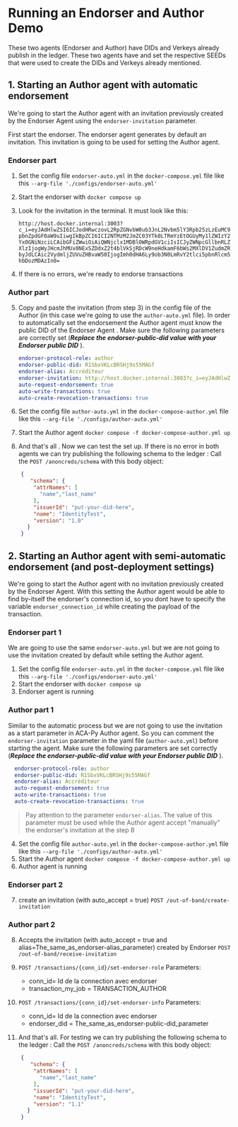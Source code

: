 
# Running an Endorser and Author Demo
These two agents (Endorser and Author) have DIDs and Verkeys already publish in the ledger. These two agents have and set the respective SEEDs that were used to create the DIDs and Verkeys already mentioned. 

## 1. Starting an Author agent with automatic endorsement 
We're going to start the Author agent with an invitation previously created by the Endorser Agent using the `endorser-invitation` parameter. 

First start the endorser. The endorser agent generates by default an invitation. This invitation is going to be used for setting the Author agent.
### Endorser part
1.  Set the config file ```endorser-auto.yml``` in the ```docker-compose.yml``` file like this ```--arg-file './configs/endorser-auto.yml'```
2.  Start the endorser with ```docker compose up ``` 
3.  Look for the invitation in the terminal. It must look like this:
 
    ```http://host.docker.internal:3003?c_i=eyJAdHlwZSI6ICJodHRwczovL2RpZGNvbW0ub3JnL2Nvbm5lY3Rpb25zLzEuMC9pbnZpdGF0aW9uIiwgIkBpZCI6ICI2NTMzM2JmZC03YTk0LTRmYzEtOGUyMy1lZWIzY2YxOGNiNzciLCAibGFiZWwiOiAiQWNjclx1MDBlOWRpdGV1ciIsICJyZWNpcGllbnRLZXlzIjogWyJHcmJhMUx0NExSZDdxZ2t4blVkSjRDcW9neHdkamF6bWs2MXlDV1ZudmZRbyJdLCAic2VydmljZUVuZHBvaW50IjogImh0dHA6Ly9ob3N0LmRvY2tlci5pbnRlcm5hbDozMDAzIn0=```

4.  If there is no errors, we're ready to endorse transactions

### Author part
5.  Copy and paste the invitation (from step 3) in the config file of the Author (in this case we're going to use the ```author-auto.yml``` file). In order to automatically set the endorsement the Author agent must know the public DID of the Endorser Agent . Make sure the following parameters are correctly set (***Replace the endorser-public-did value with your Endorser public DID*** ).
    ```yml 
    endorser-protocol-role: author
    endorser-public-did: R1SbxVKLcBRSHj9s55MAGf
    endorser-alias: Accréditeur
    endorser-invitation: http://host.docker.internal:3003?c_i=eyJAdHlwZSI6ICJodHRwczovL2RpZGNvbW0ub3JnL2Nvbm5lY3Rpb25zLzEuMC9pbnZpdGF0aW9uIiwgIkBpZCI6ICI2NTMzM2JmZC03YTk0LTRmYzEtOGUyMy1lZWIzY2YxOGNiNzciLCAibGFiZWwiOiAiQWNjclx1MDBlOWRpdGV1ciIsICJyZWNpcGllbnRLZXlzIjogWyJHcmJhMUx0NExSZDdxZ2t4blVkSjRDcW9neHdkamF6bWs2MXlDV1ZudmZRbyJdLCAic2VydmljZUVuZHBvaW50IjogImh0dHA6Ly9ob3N0LmRvY2tlci5pbnRlcm5hbDozMDAzIn0=
    auto-request-endorsement: true
    auto-write-transactions: true
    auto-create-revocation-transactions: true
    ```

 6. Set the config file ```author-auto.yml``` in the ```docker-compose-author.yml``` file like this ```--arg-file './configs/author-auto.yml'```
 7. Start the Author agent ```docker compose -f docker-compose-author.yml up``` 
 8. And that's all . Now we can test the set up. If there is no error in both agents we can try publishing the following schema  to the ledger :
 Call the ```POST /anoncreds/schema``` with this body object:

```json
    {
       "schema": {
        "attrNames": [
          "name","last_name"
        ],
        "issuerId": "put-your-did-here",
        "name": "IdentityTest",
        "version": "1.0"
      }
    }
```
## 2. Starting an Author agent with semi-automatic endorsement (and post-deployment settings)
We're going to start the Author agent with no invitation previously created by the Endorser Agent. 
With this setting the Author agent would be able to find by-itself the endorser's connection id, so you dont have to specify the variable `endorser_connection_id` while creating the payload of the transaction.

### Endorser part 1

We are going to use the same `endorser-auto.yml` but we are not going to use the invitation created by default while setting the Author agent.
1.  Set the config file ```endorser-auto.yml``` in the ```docker-compose.yml``` file like this ```--arg-file './configs/endorser-auto.yml'```
2.  Start the endorser with ```docker compose up ```
3.  Endorser agent is running

### Author part 1
Similar to the automatic process but we are not going to use the invitation as a start parameter in ACA-Py Author agent. So you can comment the `endorser-invitation` parameter in the yaml file (`author-auto.yml`) before starting the agent.
Make sure the following parameters are set correctly (***Replace the endorser-public-did value with your Endorser public DID*** ).
    
  ``` yml 
    endorser-protocol-role: author
    endorser-public-did: R1SbxVKLcBRSHj9s55MAGf
    endorser-alias: Accréditeur   
    auto-request-endorsement: true
    auto-write-transactions: true
    auto-create-revocation-transactions: true
  ```
  > Pay attention to the parameter `endorser-alias`. The value of  this parameter must be used while the Author agent accept "manually" the endorser's invitation at the step 8

4.  Set the config file ```author-auto.yml``` in the ```docker-compose-author.yml``` file like this ```--arg-file './configs/author-auto.yml'```
5.  Start the Author agent ```docker compose -f docker-compose-author.yml up``` 
6.  Author agent is running

### Endorser part 2
7.  create an invitation (with auto_accept = true)
`POST /out-of-band/create-invitation`

### Author part 2
8.   Accepts the invitation (with auto_accept = true and alias=The_same_as_endorser-alias_parameter) created by Endorser
`POST /out-of-band/receive-invitation`

9.  `POST /transactions/{conn_id}/set-endorser-role` 
    Parameters:
      - conn_id= Id de la connection avec endorser
      - transaction_my_job = TRANSACTION_AUTHOR 

10.  `POST /transactions/{conn_id}/set-endorser-info`
    Parameters:
      - conn_id= Id de la connection avec endorser
      - endorser_did = The_same_as_endorser-public-did_parameter
    

11. And that's all. For testing we can try publishing the following schema  to the ledger :
 Call the ```POST /anoncreds/schema``` with this body object:

```json
    {
       "schema": {
        "attrNames": [
          "name","last_name"
        ],
        "issuerId": "put-your-did-here",
        "name": "IdentityTest",
        "version": "1.1"
      }
    }
```


